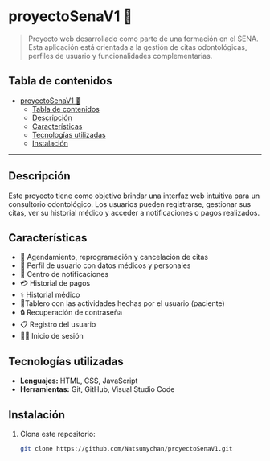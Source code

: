 # proyectoSenaV1 🦷

> Proyecto web desarrollado como parte de una formación en el SENA. Esta aplicación está orientada a la gestión de citas odontológicas, perfiles de usuario y funcionalidades complementarias.

## Tabla de contenidos

- [proyectoSenaV1 🦷](#proyectosenav1-)
  - [Tabla de contenidos](#tabla-de-contenidos)
  - [Descripción](#descripción)
  - [Características](#características)
  - [Tecnologías utilizadas](#tecnologías-utilizadas)
  - [Instalación](#instalación)

---

## Descripción

Este proyecto tiene como objetivo brindar una interfaz web intuitiva para un consultorio odontológico. Los usuarios pueden registrarse, gestionar sus citas, ver su historial médico y acceder a notificaciones o pagos realizados.

## Características

- 📅 Agendamiento, reprogramación y cancelación de citas
- 👤 Perfil de usuario con datos médicos y personales
- 💬 Centro de notificaciones
- 💳 Historial de pagos
- ⚕️ Historial médico
- 🧮Tablero con las actividades hechas por el usuario (paciente)
- 🔒 Recuperación de contraseña
- 📋 Registro del usuario
- 🧑‍💻 Inicio de sesión

## Tecnologías utilizadas

- **Lenguajes:** HTML, CSS, JavaScript
- **Herramientas:** Git, GitHub, Visual Studio Code

## Instalación

1. Clona este repositorio:
   ```bash
   git clone https://github.com/Natsumychan/proyectoSenaV1.git
